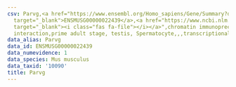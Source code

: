 ```yaml
---
csv: Parvg,<a href="https://www.ensembl.org/Homo_sapiens/Gene/Summary?db=core;g=ENSMUSG00000022439"
  target="_blank">ENSMUSG00000022439</a>,<a href="https://www.ncbi.nlm.nih.gov/pubmed/25450459"
  target="_blank"><i class="fas fa-file"></i></a>",chromatin immunoprecipitation assay,direct
  interaction,prime adult stage, testis, Spermatocyte,,,transcriptional regulation,
data_alias: Parvg
data_id: ENSMUSG00000022439
data_numevidence: 1
data_species: Mus musculus
data_taxid: '10090'
title: Parvg
---
```

